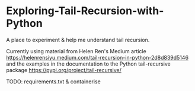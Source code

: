 # Exploring-Tail-Recursion-with-Python

A place to experiment & help me understand tail recursion. 

Currently using material from  Helen Ren's Medium article https://helenrensiyu.medium.com/tail-recursion-in-python-2d8d839d5146
and the examples in the documentation to the Python tail-recursive package https://pypi.org/project/tail-recursive/

TODO: requirements.txt & containerise
